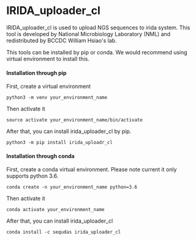 # IRIDA_uploader_cl

IRIDA_uploader_cl is used to upload NGS sequences to irida system. This tool is developed by National Microbiology Laboratory (NML) and redistributed by BCCDC William Hsiao's lab.


This tools can be installed by pip or conda. We would recommend using virtual environment to install this.

#### Installation through pip

First, create a virtual environment
```
python3 -m venv your_environment_name

```

Then activate it

```
source activate your_environment_name/bin/activate

```

After that, you can install irida_uploader_cl by pip.

```
python3 -m pip install irida_uploadr_cl
```

#### Installation through conda

First, create a conda virtual environment. Please note current it only supports python 3.6.

```
conda create -n your_environment_name python=3.6

```

Then activate it
```
conda activate your_environment_name
```

After that, you can install irida_uploader_cl
```
conda install -c sequdas irida_uploader_cl
```


